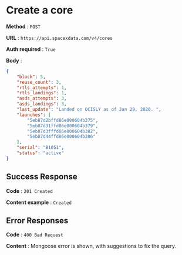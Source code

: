 # Create a core

**Method** : `POST`

**URL** : `https://api.spacexdata.com/v4/cores`

**Auth required** : `True`

**Body** :

```json
{
    "block": 5,
    "reuse_count": 3,
    "rtls_attempts": 1,
    "rtls_landings": 1,
    "asds_attempts": 3,
    "asds_landings": 3,
    "last_update": "Landed on OCISLY as of Jan 29, 2020. ",
    "launches": [
        "5eb87d2bffd86e000604b375",
        "5eb87d31ffd86e000604b379",
        "5eb87d3fffd86e000604b382",
        "5eb87d44ffd86e000604b386"
    ],
    "serial": "B1051",
    "status": "active"
}
```

## Success Response

**Code** : `201 Created`

**Content example** : `Created`

## Error Responses

**Code** : `400 Bad Request`

**Content** : Mongoose error is shown, with suggestions to fix the query.
